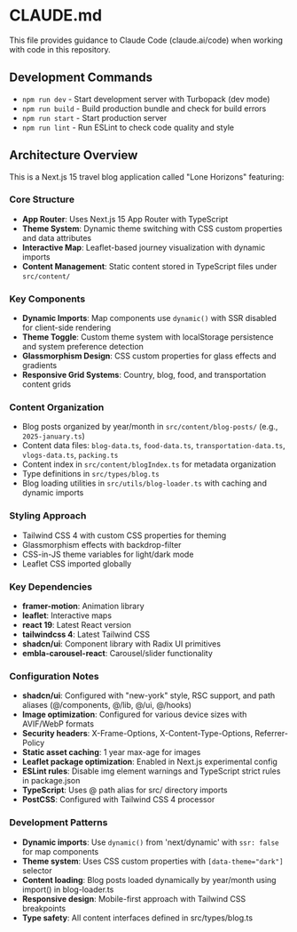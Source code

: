 # CLAUDE.md

This file provides guidance to Claude Code (claude.ai/code) when working with code in this repository.

## Development Commands

- `npm run dev` - Start development server with Turbopack (dev mode)
- `npm run build` - Build production bundle and check for build errors
- `npm run start` - Start production server
- `npm run lint` - Run ESLint to check code quality and style

## Architecture Overview

This is a Next.js 15 travel blog application called "Lone Horizons" featuring:

### Core Structure
- **App Router**: Uses Next.js 15 App Router with TypeScript
- **Theme System**: Dynamic theme switching with CSS custom properties and data attributes
- **Interactive Map**: Leaflet-based journey visualization with dynamic imports
- **Content Management**: Static content stored in TypeScript files under `src/content/`

### Key Components
- **Dynamic Imports**: Map components use `dynamic()` with SSR disabled for client-side rendering
- **Theme Toggle**: Custom theme system with localStorage persistence and system preference detection
- **Glassmorphism Design**: CSS custom properties for glass effects and gradients
- **Responsive Grid Systems**: Country, blog, food, and transportation content grids

### Content Organization
- Blog posts organized by year/month in `src/content/blog-posts/` (e.g., `2025-january.ts`)
- Content data files: `blog-data.ts`, `food-data.ts`, `transportation-data.ts`, `vlogs-data.ts`, `packing.ts`
- Content index in `src/content/blogIndex.ts` for metadata organization
- Type definitions in `src/types/blog.ts`
- Blog loading utilities in `src/utils/blog-loader.ts` with caching and dynamic imports

### Styling Approach
- Tailwind CSS 4 with custom CSS properties for theming
- Glassmorphism effects with backdrop-filter
- CSS-in-JS theme variables for light/dark mode
- Leaflet CSS imported globally

### Key Dependencies
- **framer-motion**: Animation library
- **leaflet**: Interactive maps
- **react 19**: Latest React version
- **tailwindcss 4**: Latest Tailwind CSS
- **shadcn/ui**: Component library with Radix UI primitives
- **embla-carousel-react**: Carousel/slider functionality

### Configuration Notes
- **shadcn/ui**: Configured with "new-york" style, RSC support, and path aliases (@/components, @/lib, @/ui, @/hooks)
- **Image optimization**: Configured for various device sizes with AVIF/WebP formats
- **Security headers**: X-Frame-Options, X-Content-Type-Options, Referrer-Policy
- **Static asset caching**: 1 year max-age for images
- **Leaflet package optimization**: Enabled in Next.js experimental config
- **ESLint rules**: Disable img element warnings and TypeScript strict rules in package.json
- **TypeScript**: Uses @ path alias for src/ directory imports
- **PostCSS**: Configured with Tailwind CSS 4 processor

### Development Patterns
- **Dynamic imports**: Use `dynamic()` from 'next/dynamic' with `ssr: false` for map components
- **Theme system**: Uses CSS custom properties with `[data-theme="dark"]` selector
- **Content loading**: Blog posts loaded dynamically by year/month using import() in blog-loader.ts
- **Responsive design**: Mobile-first approach with Tailwind CSS breakpoints
- **Type safety**: All content interfaces defined in src/types/blog.ts